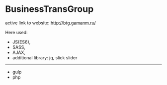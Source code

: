 # BusinessTransGroup

active link to website: http://btg.gamanm.ru/

Here used:
- JS(ES6),
- SASS,
- AJAX,
- additional library: jq, slick slider
---
- gulp
- php
